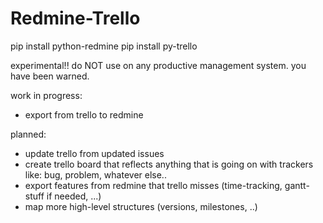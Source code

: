 Redmine-Trello
==============

pip install python-redmine
pip install py-trello

experimental!! do NOT use on any productive management system. you have been warned.

work in progress:
- export from trello to redmine

planned:
- update trello from updated issues
- create trello board that reflects anything that is going on with trackers like: bug, problem, whatever else..
- export features from redmine that trello misses (time-tracking, gantt-stuff if needed, ...)
- map more high-level structures (versions, milestones, ..)
